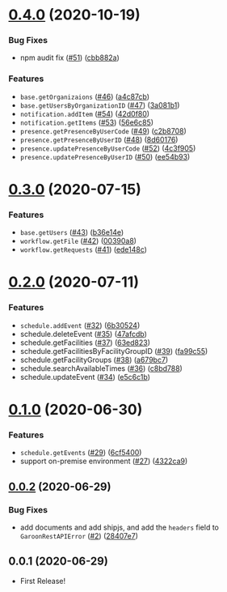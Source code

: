 # [0.4.0](https://github.com/miyajan/garoon-rest/compare/v0.3.0...v0.4.0) (2020-10-19)


### Bug Fixes

* npm audit fix ([#51](https://github.com/miyajan/garoon-rest/issues/51)) ([cbb882a](https://github.com/miyajan/garoon-rest/commit/cbb882a35a17ceb3f6b2cf23c2b4359a6e18c08b))


### Features

* `base.getOrganizaions` ([#46](https://github.com/miyajan/garoon-rest/issues/46)) ([a4c87cb](https://github.com/miyajan/garoon-rest/commit/a4c87cb4e51db894ef3a38dcf0e4ef9ec4857e2e))
* `base.getUsersByOrganizationID` ([#47](https://github.com/miyajan/garoon-rest/issues/47)) ([3a081b1](https://github.com/miyajan/garoon-rest/commit/3a081b1e128daea42905447e231cd766cb1f2e94))
* `notification.addItem` ([#54](https://github.com/miyajan/garoon-rest/issues/54)) ([42d0f80](https://github.com/miyajan/garoon-rest/commit/42d0f807a537bfea853f5601a72812998039ddcc))
* `notification.getItems` ([#53](https://github.com/miyajan/garoon-rest/issues/53)) ([56e6c85](https://github.com/miyajan/garoon-rest/commit/56e6c853f92848be1bc24c181be5ba26c06a1018))
* `presence.getPresenceByUserCode` ([#49](https://github.com/miyajan/garoon-rest/issues/49)) ([c2b8708](https://github.com/miyajan/garoon-rest/commit/c2b87086e23fbb6822d17cfb85003143039ae121))
* `presence.getPresenceByUserID` ([#48](https://github.com/miyajan/garoon-rest/issues/48)) ([8d60176](https://github.com/miyajan/garoon-rest/commit/8d60176111248fee8a889ad49c1699111166b646))
* `presence.updatePresenceByUserCode` ([#52](https://github.com/miyajan/garoon-rest/issues/52)) ([4c3f905](https://github.com/miyajan/garoon-rest/commit/4c3f905d815ab4415d2f6ed1cc407221d49f7c0f))
* `presence.updatePresenceByUserID` ([#50](https://github.com/miyajan/garoon-rest/issues/50)) ([ee54b93](https://github.com/miyajan/garoon-rest/commit/ee54b93dda3d480d52af8a21a31aca0aa2ebbf11))



# [0.3.0](https://github.com/miyajan/garoon-rest/compare/v0.2.0...v0.3.0) (2020-07-15)


### Features

* `base.getUsers` ([#43](https://github.com/miyajan/garoon-rest/issues/43)) ([b36e14e](https://github.com/miyajan/garoon-rest/commit/b36e14e83a9b80492d4c94624199c2c623296b79))
* `workflow.getFile` ([#42](https://github.com/miyajan/garoon-rest/issues/42)) ([00390a8](https://github.com/miyajan/garoon-rest/commit/00390a8135895635cc244eb23783060484947a40))
* `workflow.getRequests` ([#41](https://github.com/miyajan/garoon-rest/issues/41)) ([ede148c](https://github.com/miyajan/garoon-rest/commit/ede148c2209fcf4acee9159bd46a747c85af333c))



# [0.2.0](https://github.com/miyajan/garoon-rest/compare/v0.1.0...v0.2.0) (2020-07-11)


### Features

* `schedule.addEvent` ([#32](https://github.com/miyajan/garoon-rest/issues/32)) ([6b30524](https://github.com/miyajan/garoon-rest/commit/6b30524592b3620ca398bfaafb006a115bea26d3))
* schedule.deleteEvent ([#35](https://github.com/miyajan/garoon-rest/issues/35)) ([47afcdb](https://github.com/miyajan/garoon-rest/commit/47afcdb2ac6a9216bf61d98bd8faece858e907b8))
* schedule.getFacilities ([#37](https://github.com/miyajan/garoon-rest/issues/37)) ([63ed823](https://github.com/miyajan/garoon-rest/commit/63ed8238b4f3a90250defd47f5ccead6bfff496f))
* schedule.getFacilitiesByFacilityGroupID ([#39](https://github.com/miyajan/garoon-rest/issues/39)) ([fa99c55](https://github.com/miyajan/garoon-rest/commit/fa99c55467eab7f83513d51b8f4a6b580ebae179))
* schedule.getFacilityGroups ([#38](https://github.com/miyajan/garoon-rest/issues/38)) ([a679bc7](https://github.com/miyajan/garoon-rest/commit/a679bc7b2884583168cb125d3b2dd8b24bfb7057))
* schedule.searchAvailableTimes ([#36](https://github.com/miyajan/garoon-rest/issues/36)) ([c8bd788](https://github.com/miyajan/garoon-rest/commit/c8bd7886e9f595db22e3cc2a691b4e7daf1f70f8))
* schedule.updateEvent ([#34](https://github.com/miyajan/garoon-rest/issues/34)) ([e5c6c1b](https://github.com/miyajan/garoon-rest/commit/e5c6c1b8d649df58a0ce3c27334e39c3a0726ad6))



# [0.1.0](https://github.com/miyajan/garoon-rest/compare/v0.0.2...v0.1.0) (2020-06-30)


### Features

* `schedule.getEvents` ([#29](https://github.com/miyajan/garoon-rest/issues/29)) ([6cf5400](https://github.com/miyajan/garoon-rest/commit/6cf5400a93cc5d72c98ad99dd3afd7c899a44477))
* support on-premise environment ([#27](https://github.com/miyajan/garoon-rest/issues/27)) ([4322ca9](https://github.com/miyajan/garoon-rest/commit/4322ca97c3f937ca1b609cb386a68ca4017ea5f6))



## [0.0.2](https://github.com/miyajan/garoon-rest/compare/v0.0.1...v0.0.2) (2020-06-29)


### Bug Fixes

* add documents and add shipjs, and add the `headers` field to `GaroonRestAPIError` ([#2](https://github.com/miyajan/garoon-rest/issues/2)) ([28407e7](https://github.com/miyajan/garoon-rest/commit/28407e7be2548d6c9fa12433f0b88493bb509168))



## 0.0.1 (2020-06-29)

* First Release!
